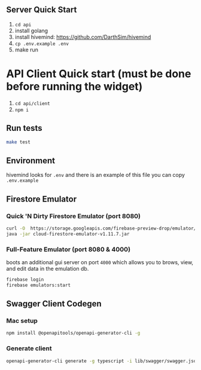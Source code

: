 ## Server Quick Start
1. `cd api`
2. install golang
3. install hivemind: https://github.com/DarthSim/hivemind
4. `cp .env.example .env`
5. make run


# API Client Quick start (must be done before running the widget)
1. `cd api/client`
2. `npm i`

## Run tests

```bash
make test

```

## Environment

hivemind looks for `.env` and there is an example of this file you can copy `.env.example`

## Firestore Emulator

### Quick 'N Dirty Firestore Emulator (port 8080)
```bash
curl -O  https://storage.googleapis.com/firebase-preview-drop/emulator/cloud-firestore-emulator-v1.11.7.jar
java -jar cloud-firestore-emulator-v1.11.7.jar
```

### Full-Feature Emulator (port 8080 & 4000)
boots an additional gui server on port `4000` which allows you to brows, view, and edit data in the emulation db.
```bash
firebase login
firebase emulators:start
```


## Swagger Client Codegen

### Mac setup
```bash
npm install @openapitools/openapi-generator-cli -g
```

### Generate client
```bash
openapi-generator-cli generate -g typescript -i lib/swagger/swagger.json -o client
```

